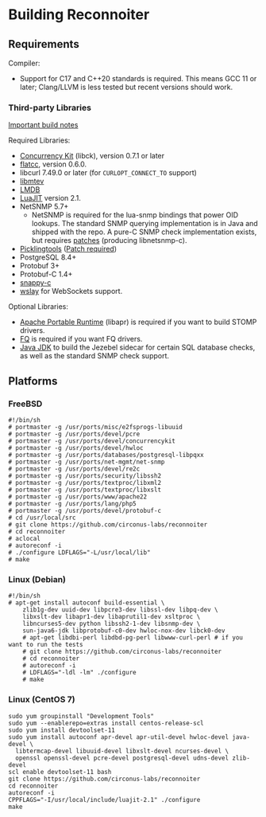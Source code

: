 # Building Reconnoiter

## Requirements

Compiler:
 * Support for C17 and C++20 standards is required. This means GCC 11 or later;
   Clang/LLVM is less tested but recent versions should work.

### Third-party Libraries

[Important build notes](THIRDPARTY-LIBS.md)

Required Libraries:
 * [Concurrency Kit](https://github.com/concurrencykit/ck) (libck), version 0.7.1 or later
 * [flatcc](https://github.com/dvidelabs/flatcc), version 0.6.0.
 * libcurl 7.49.0 or later (for `CURLOPT_CONNECT_TO` support)
 * [libmtev](https://github.com/circonus-labs/libmtev)
 * [LMDB](https://www.symas.com/lmdb)
 * [LuaJIT](https://luajit.org/luajit.html) version 2.1.
 * NetSNMP 5.7+
   * NetSNMP is required for the lua-snmp bindings that power OID lookups. The
     standard SNMP querying implementation is in Java and shipped with the
     repo.  A pure-C SNMP check implementation exists, but requires
     [patches](THIRDPARTY-LIBS.md#netsnmp) (producing libnetsnmp-c).
 * [Picklingtools](http://www.picklingtools.com) ([Patch required](THIRDPARTY-LIBS.md#picklingtools))
 * PostgreSQL 8.4+
 * Protobuf 3+
 * Protobuf-C 1.4+
 * [snappy-c](https://github.com/andikleen/snappy-c.git)
 * [wslay](https://github.com/tatsuhiro-t/wslay) for WebSockets support.

Optional Libraries:
 * [Apache Portable Runtime](https://apr.apache.org) (libapr) is required
   if you want to build STOMP drivers.
 * [FQ](https://github.com/circonus-labs/fq) is required if you want FQ drivers.
 * [Java JDK](https://openjdk.org/projects/jdk/) to build the Jezebel sidecar
   for certain SQL database checks, as well as the standard SNMP check support.


## Platforms

### FreeBSD

    #!/bin/sh
    # portmaster -g /usr/ports/misc/e2fsprogs-libuuid
    # portmaster -g /usr/ports/devel/pcre
    # portmaster -g /usr/ports/devel/concurrencykit
    # portmaster -g /usr/ports/devel/hwloc
    # portmaster -g /usr/ports/databases/postgresql-libpqxx
    # portmaster -g /usr/ports/net-mgmt/net-snmp
    # portmaster -g /usr/ports/devel/re2c
    # portmaster -g /usr/ports/security/libssh2
    # portmaster -g /usr/ports/textproc/libxml2
    # portmaster -g /usr/ports/textproc/libxslt
    # portmaster -g /usr/ports/www/apache22
    # portmaster -g /usr/ports/lang/php5
    # portmaster -g /usr/ports/devel/protobuf-c
    # cd /usr/local/src
    # git clone https://github.com/circonus-labs/reconnoiter
    # cd reconnoiter
    # aclocal
    # autoreconf -i
    # ./configure LDFLAGS="-L/usr/local/lib"
    # make

### Linux (Debian)

    #!/bin/sh
    # apt-get install autoconf build-essential \
		zlib1g-dev uuid-dev libpcre3-dev libssl-dev libpq-dev \
		libxslt-dev libapr1-dev libaprutil1-dev xsltproc \
		libncurses5-dev python libssh2-1-dev libsnmp-dev \
		sun-java6-jdk libprotobuf-c0-dev hwloc-nox-dev libck0-dev
		# apt-get libdbi-perl libdbd-pg-perl libwww-curl-perl # if you want to run the tests
		# git clone https://github.com/circonus-labs/reconnoiter
		# cd reconnoiter
		# autoreconf -i
		# LDFLAGS="-ldl -lm" ./configure
		# make

### Linux (CentOS 7)

    sudo yum groupinstall "Development Tools"
    sudo yum --enablerepo=extras install centos-release-scl
    sudo yum install devtoolset-11
    sudo yum install autoconf apr-devel apr-util-devel hwloc-devel java-devel \
      libtermcap-devel libuuid-devel libxslt-devel ncurses-devel \
      openssl openssl-devel pcre-devel postgresql-devel udns-devel zlib-devel
    scl enable devtoolset-11 bash
    git clone https://github.com/circonus-labs/reconnoiter
    cd reconnoiter
    autoreconf -i
    CPPFLAGS="-I/usr/local/include/luajit-2.1" ./configure
    make
